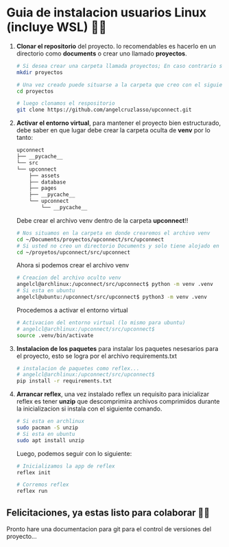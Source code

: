 # Guia de instalacion usuarios Linux (incluye WSL) 🐧📁

1. **Clonar el repositorio** del proyecto. lo recomendables es hacerlo en un directorio como **documents** o crear uno llamado **proyectos**.

    ```bash
    # Si desea crear una carpeta llamada proyectos; En caso contrario solo clone el repositorio como se muestra mas adelante
    mkdir proyectos

    # Una vez creado puede situarse a la carpeta que creo con el siguiente comando
    cd proyectos

    # luego clonamos el respositorio
    git clone https://github.com/angelcruzlasso/upconnect.git
    ```

2. **Activar el entorno virtual**, para mantener el proyecto bien estructurado, debe saber en que lugar debe crear la carpeta oculta de **venv** por lo tanto:

    ```bash
    upconnect
    ├── __pycache__
    └── src
    └── upconnect
        ├── assets
        ├── database
        ├── pages
        ├── __pycache__
        └── upconnect
            └── __pycache__
    ```

    Debe crear el archivo venv dentro de la carpeta **upconnect**!!

    ```bash
    # Nos situamos en la carpeta en donde crearemos el archivo venv
    cd ~/Documents/proyectos/upconnect/src/upconnect
    # Si usted no creo un directorio Documents y solo tiene alojado en su usuario la carpeta proyectos (usuarios WSL)
    cd ~/proyetos/upconnect/src/upconnect
    ```

    Ahora si podemos crear el archivo venv

    ```bash
    # Creacion del archivo oculto venv
    angelcl@archlinux:/upconnect/src/upconnect$ python -m venv .venv
    # Si esta en ubuntu
    angelcl@ubuntu:/upconnect/src/upconnect$ python3 -m venv .venv
    ```

    Procedemos a activar el entorno virtual

    ```bash
    # Activacion del entorno virtual (lo mismo para ubuntu)
    # angelcl@archlinux:/upconnect/src/upconnect$
    source .venv/bin/activate
    ```

3. **Instalacion de los paquetes** para instalar los paquetes nesesarios para el proyecto, esto se logra por el archivo requirements.txt

   ```bash
   # instalacion de paquetes como reflex...
   # angelcl@archlinux:/upconnect/src/upconnect$
   pip install -r requirements.txt
   ```

4. **Arrancar reflex**, una vez instalado reflex un requisito para inicializar  reflex es tener **unzip** que descomprimira archivos comprimidos durante la inicializacion si instala con el siguiente comando.

    ```bash
    # Si esta en archlinux
    sudo pacman -S unzip
    # Si esta en ubuntu
    sudo apt install unzip
    ```

    Luego, podemos seguir con lo siguiente:

    ```bash
    # Inicializamos la app de reflex
    reflex init

    # Corremos reflex
    reflex run
    ```

## Felicitaciones, ya estas listo para colaborar 👏🏼

Pronto hare una documentacion para git para el control de versiones del proyecto...
